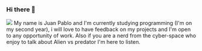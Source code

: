 ### Hi there 👋

<!--
**juanpdoss/juanpdoss** is a ✨ _special_ ✨ repository because its `README.md` (this file) appears on your GitHub profile.

Here are some ideas to get you started:

- 🔭 I’m currently working on ...
- 🌱 I’m currently learning ...
- 👯 I’m looking to collaborate on ...
- 🤔 I’m looking for help with ...
- 💬 Ask me about ...
- 📫 How to reach me: ...
- 😄 Pronouns: ...
- ⚡ Fun fact: ...
-->
<img src="header.gif" > 
My name is Juan Pablo and I'm currently studying programming (I'm on my second year), i will love to have feedback on my projects and I'm open to any opportunity of work. Also if you are a nerd from the cyber-space who enjoy to talk about Alien vs predator I'm here to listen. 
